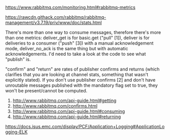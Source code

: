 ﻿https://www.rabbitmq.com/monitoring.html#rabbitmq-metrics

https://rawcdn.githack.com/rabbitmq/rabbitmq-management/v3.7.19/priv/www/doc/stats.html


There's more than one way to consume messages, therefore there's more than one metrics: deliver_get is for basic.get
("pull" [1]), deliver is for deliveries to a consumer ("push" [3]) with a manual acknowledgement mode, deliver_no_ack is the same
thing but with automatic acknowledgements. I'd need to take a look at the code to see what "publish" is.


"confirm" and "return" are rates of publisher confirms and returns (which clarifies that you are looking at channel stats, something that wasn't explicitly stated).
If you don't use publisher confirms [2] and don't have unroutable messages published with the mandatory flag set to true, they won't be present/cannot be computed.

1. http://www.rabbitmq.com/api-guide.html#getting
2. http://www.rabbitmq.com/confirms.html
3. http://www.rabbitmq.com/api-guide.html#consuming
4. http://www.rabbitmq.com/api-guide.html#returning


https://docs.isus.emc.com/display/PCF/Application+Logging#ApplicationLogging-ELK